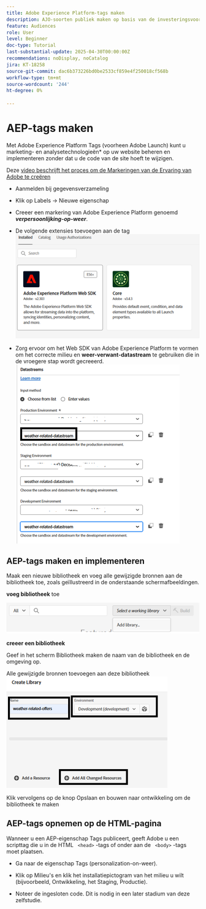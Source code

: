 ```yaml
---
title: Adobe Experience Platform-tags maken
description: AJO-soorten publiek maken op basis van de investeringsvoorkeuren van de gebruiker (voorraden, obligaties, cd's)
feature: Audiences
role: User
level: Beginner
doc-type: Tutorial
last-substantial-update: 2025-04-30T00:00:00Z
recommendations: noDisplay, noCatalog
jira: KT-18258
source-git-commit: dac6b373226bd0be2533cf859e4f250018cf568b
workflow-type: tm+mt
source-wordcount: '244'
ht-degree: 0%

---
```


# AEP-tags maken

Met Adobe Experience Platform Tags (voorheen Adobe Launch) kunt u marketing- en analysetechnologieën* op uw website beheren en implementeren zonder dat u de code van de site hoeft te wijzigen.

Deze [ video beschrijft het proces om de Markeringen van de Ervaring van Adobe te creëren ](https://experienceleague.adobe.com/en/playlists/experience-platform-get-started-with-tags)

* Aanmelden bij gegevensverzameling
* Klik op Labels -> Nieuwe eigenschap
* Creeer een markering van Adobe Experience Platform genoemd _&#x200B;**verpersoonlijking-op-weer**&#x200B;_.

* De volgende extensies toevoegen aan de tag
  ![ markeringen-uitbreidingen ](assets/tags-extensions1.png)

* Zorg ervoor om het Web SDK van Adobe Experience Platform te vormen om het correcte milieu en **weer-verwant-datastream** te gebruiken die in de vroegere stap wordt gecreeerd.
  ![ web-sdk-configuration ](assets/tags-extensions.png)



## AEP-tags maken en implementeren


Maak een nieuwe bibliotheek en voeg alle gewijzigde bronnen aan de bibliotheek toe, zoals geïllustreerd in de onderstaande schermafbeeldingen.

**voeg bibliotheek** toe

![ nieuw-bibliotheek ](assets/tag-add-library.png)

**creeer een bibliotheek**

Geef in het scherm Bibliotheek maken de naam van de bibliotheek en de omgeving op.

Alle gewijzigde bronnen toevoegen aan deze bibliotheek
![ markering-bibliotheek ](assets/tag-build-library.png)

Klik vervolgens op de knop Opslaan en bouwen naar ontwikkeling om de bibliotheek te maken

## AEP-tags opnemen op de HTML-pagina

Wanneer u een AEP-eigenschap Tags publiceert, geeft Adobe u een scripttag die u in de HTML ``` <head>``` -tags of onder aan de ``` <body>``` -tags moet plaatsen.

* Ga naar de eigenschap Tags (personalization-on-weer).

* Klik op Milieu&#39;s en klik het installatiepictogram van het milieu u wilt (bijvoorbeeld, Ontwikkeling, het Staging, Productie).

* Noteer de ingesloten code. Dit is nodig in een later stadium van deze zelfstudie.
